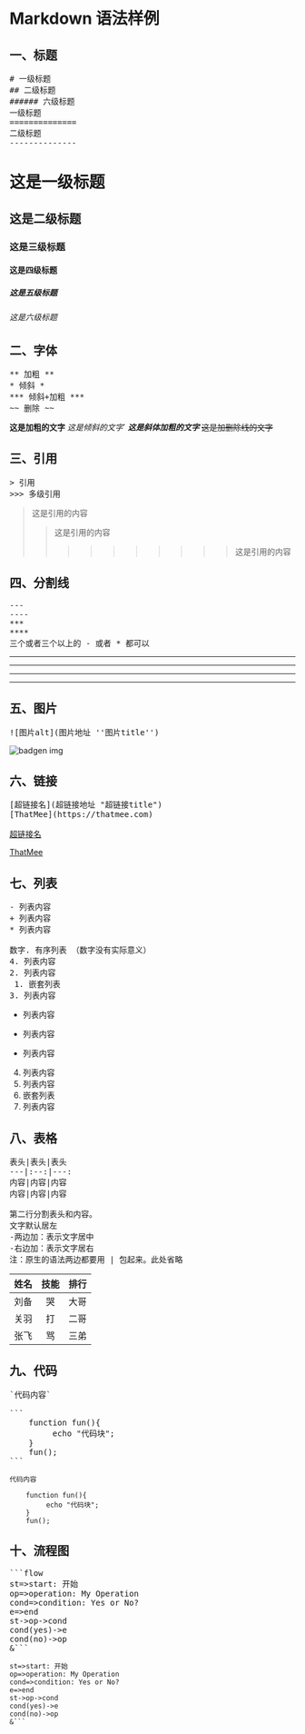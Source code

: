 Markdown 语法样例
================

一、标题
----------------
<pre>
# 一级标题 
## 二级标题
###### 六级标题
一级标题
==============
二级标题
--------------
</pre>

# 这是一级标题
## 这是二级标题
### 这是三级标题
#### 这是四级标题
##### 这是五级标题
###### 这是六级标题

二、字体
----------------
<pre>
** 加粗 **
* 倾斜 *
*** 倾斜+加粗 ***
~~ 删除 ~~
</pre>

**这是加粗的文字**
*这是倾斜的文字*`
***这是斜体加粗的文字***
~~这是加删除线的文字~~


三、引用
----------------
<pre>
> 引用
>>> 多级引用
</pre>

>这是引用的内容
>>这是引用的内容
>>>>>>>>>>这是引用的内容

四、分割线
----------------
<pre>
---
----
***
****
三个或者三个以上的 - 或者 * 都可以
</pre>

---
----
***
*****

五、图片
----------------

<pre>
![图片alt](图片地址 ''图片title'')
</pre>

![badgen img](https://badgen.net/badge/color/blue/blue "badgen img")

六、链接
---------------

<pre>
[超链接名](超链接地址 "超链接title")
[ThatMee](https://thatmee.com)

<a href="超链接地址" target="_blank">超链接名</a>
</pre>
 
[ThatMee](https://thatmee.com)


七、列表
----------------
<pre>
- 列表内容
+ 列表内容
* 列表内容

数字. 有序列表 （数字没有实际意义）
4. 列表内容
2. 列表内容
 1. 嵌套列表 
3. 列表内容
</pre>

- 列表内容
+ 列表内容
* 列表内容

4. 列表内容
2. 列表内容
 1. 嵌套列表  
3. 列表内容

八、表格
------------

<pre>
表头|表头|表头
---|:--:|---:
内容|内容|内容
内容|内容|内容

第二行分割表头和内容。
文字默认居左
-两边加：表示文字居中
-右边加：表示文字居右
注：原生的语法两边都要用 | 包起来。此处省略
</pre>


姓名|技能|排行
---|:--:|---:
刘备|哭|大哥
关羽|打|二哥
张飞|骂|三弟

九、代码
---------
<pre>
`代码内容`

```
    function fun(){
         echo "代码块";
    }
    fun();
```
</pre>


`代码内容`

```
    function fun(){
         echo "代码块";
    }
    fun();
```

十、流程图
----------
<pre>
```flow
st=>start: 开始
op=>operation: My Operation
cond=>condition: Yes or No?
e=>end
st->op->cond
cond(yes)->e
cond(no)->op
&```
</pre>

```flow
st=>start: 开始
op=>operation: My Operation
cond=>condition: Yes or No?
e=>end
st->op->cond
cond(yes)->e
cond(no)->op
&```


